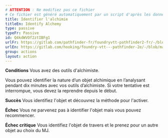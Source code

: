 ```yaml
---
# ATTENTION : Ne modifiez pas ce fichier
# Ce fichier est généré automatiquement par un script d'après les données du module Foundry VTT officiel et de sa traduction
title: Identifier l'alchimie
titleEn: Identify Alchemy
type: passive
typeFr: Passive
id: Q4kdWVOf2ztIBFg1
urlFr: https://gitlab.com/pathfinder-fr/foundryvtt-pathfinder2-fr/-/blob/master/data/actions/Q4kdWVOf2ztIBFg1.htm
urlEn: https://gitlab.com/hooking/foundry-vtt---pathfinder-2e/-/blob/master/packs/data/actions.db/identify-alchemy.json
group: actions
layout: action
---
```

**Conditions** Vous avez des <a class="entity-link" draggable="true" data-pack="pf2e.equipment-srd" data-id="4ftXXUCBHcf4b0MH">outils d'alchimiste</a>.

Vous pouvez identifier la nature d’un objet alchimique en l’analysant pendant dix minutes avec vos outils d’alchimiste. Si votre tentative est interrompue, vous devez la reprendre depuis le début.

**Succès** Vous identifiez l'objet et découvrez la méthode pour l'activer.

**Échec** Vous ne parvenez pas à identifier l'objet mais vous pouvez recommencer.

**Échec critique** Vous identifiez l'objet de travers et le prenez pour un autre objet au choix du MJ.


